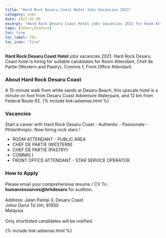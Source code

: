 ```yaml
---
title: "Hard Rock Desaru Coast Hotel Jobs Vacancies 2021" 
category: Jobs 
date: 2021-01-05
excerpt: "Hard Rock Desaru Coast Hotel jobs vacancies 2021 for Room Attendant, Chef de Partie (Western and Pastry), Commis 1, Front Office Attendant" 
tags: [Johor,Feature] 
toc: true
toc_label: TOC 
toc_icon: "fire" 
--- 
```

**Hard Rock Desaru Coast Hotel** jobs vacancies 2021. Hard Rock Desaru Coast hotel is hiring for suitable candidates for Room Attendant, Chef de Partie (Western and Pastry), Commis 1, Front Office Attendant.

### About Hard Rock Desaru Coast
A 15-minute walk from white sands at Desaru Beach, this upscale hotel is a minute on foot from Desaru Coast Adventure Waterpark, and 12 km from Federal Route 92.
{% include link-adsense.html %} 
### Vacancies
Start a career with Hard Rock Desaru Coast - Authentic - Passionate - Philanthropic. Now hiring rock stars !
- ROOM ATTENDANT - PUBLIC AREA
- CHEF DE PARTIE (WESTERN)
- CHEF DE PARTIE (PASTRY)
- COMMIS I
- FRONT OFFICE ATTENDANT - STAR SERVICE OPERATOR

### How to Apply
Please email your comprehensive resume / CV To : **humanresources@hrhdesaru** for audition.<br/><br/>
Address: Jalan Pantai 3, Desaru Coast<br/>
Johor Darul Ta'zim, 81930<br/>
Malaysia
<br/><br/>
Only shortlisted candidates will be notified.

{% include link-adsense.html %} 